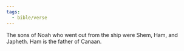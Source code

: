 ```yaml
---
tags:
  - bible/verse
---
```

The sons of Noah who went out from the ship were Shem, Ham, and Japheth. Ham is the father of Canaan.